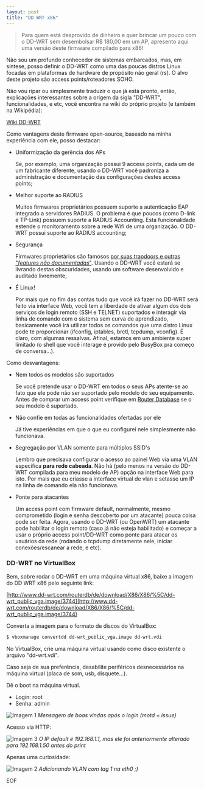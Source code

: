 ```yaml
---
layout: post
title: "DD WRT x86"
---
```


> Para quem está desprovido de dinheiro e quer brincar um pouco com o DD-WRT sem desembolsar R$ 180,00 em um AP, apresento aqui uma versão deste firmware compilado para x86!

Não sou um profundo conhecedor de sistemas embarcados, mas, em síntese, posso definir o DD-WRT como uma das poucas distros Linux focadas em plataformas de hardware de propósito não geral (*rs*). O alvo deste projeto são access points/roteadores SOHO.

Não vou ripar ou simplesmente traduzir o que já está pronto, então, explicações interessantes sobre a origem da sigla "DD-WRT", funcionalidades, e etc, você encontra na wiki do próprio projeto (e também na Wikipédia):

[Wiki DD-WRT](http://www.dd-wrt.com/wiki/index.php/What_is_DD-WRT%3F)

Como vantagens deste firmware open-source, baseado na minha experiência com ele, posso destacar:

* Uniformização da gerência dos APs

   Se, por exemplo, uma organização possui 9 access points, cada um de um fabricante diferente, usando o DD-WRT você padroniza a administração e documentação das configurações destes access points;

* Melhor suporte ao RADIUS

   Muitos firmwares proprietários possuem suporte a autenticação EAP integrado a servidores RADIUS. O problema é que poucos (como D-link e TP-Link) possuem suporte a RADIUS Accounting. Esta funcionalidade estende o monitoramento sobre a rede Wifi de uma organização. O DD-WRT possui suporte ao RADIUS accounting;

* Segurança

   Firmwares proprietários são famosos [por suas trapdoors e outras "*features não documentadas*"](http://routerpwn.com/TP-LINK/). Usando o DD-WRT você estará se livrando destas obscuridades, usando um software desenvolvido e auditado livremente;
 
* É Linux!

   Por mais que no fim das contas tudo que você irá fazer no DD-WRT será feito via interface Web, você tem a liberdade de ativar algum dos dois serviços de login remoto (SSH e TELNET) suportados e interagir via linha de comando com o sistema sem curva de aprendizado, basicamente você irá utilizar todos os comandos que uma distro Linux pode te proporcionar (ifconfig, iptables, brctl, tcpdump, vconfig). É claro, com algumas ressalvas. Afinal, estamos em um ambiente super limitado (o shell que você interage é provido pelo BusyBox pra começo de conversa...).
 
Como desvantagens:

* Nem todos os modelos são suportados

   Se você pretende usar o DD-WRT em todos o seus APs atente-se ao fato que ele pode não ser suportado pelo modelo do seu equipamento. Antes de comprar um access point verifique em [Router Database](http://dd-wrt.com/site/support/router-database) se o seu modelo é suportado.

* Não confie em todas as funcionalidades ofertadas por ele

   Já tive experiências em que o que eu configurei nele simplesmente não funcionava.

* Segregação por VLAN somente para múltiplos SSID's

   Lembro que precisava configurar o acesso ao painel Web via uma VLAN específica **para rede cabeada**. Não há (pelo menos na versão do DD-WRT compilada para meu modelo de AP) opção na interface Web para isto. Por mais que eu criasse a interface virtual de vlan e setasse um IP na linha de comando ela não funcionava.
   
* Ponte para atacantes

   Um access point com firmware default, normalmente, mesmo comprometido (login e senha descoberto por um atacante) pouca coisa pode ser feita. Agora, usando o DD-WRT (ou OpenWRT) um atacante pode habilitar o login remoto (caso já não esteja habilitado) e começar a usar o próprio access point/DD-WRT como ponte para atacar os usuários da rede (rodando o tcpdump diretamente nele, iniciar conexões/escanear a rede, e etc).



### DD-WRT no VirtualBox

Bem, sobre rodar o DD-WRT em uma máquina virtual x86, baixe a imagem do DD WRT x86 pelo seguinte link:

[http://www.dd-wrt.com/routerdb/de/download/X86/X86/%5C/dd-wrt_public_vga.image/3744](http://www.dd-wrt.com/routerdb/de/download/X86/X86/%5C/dd-wrt_public_vga.image/3744)

Converta a imagem para o formato de discos do VirtualBox:

```bash
$ vboxmanage convertdd dd-wrt_public_vga.image dd-wrt.vdi
```

No VirtualBox, crie uma máquina virtual usando como disco existente o arquivo "dd-wrt.vdi".

Caso seja de sua preferência, desabilite periféricos desnecessários na máquina virtual (placa de som, usb, disquete...).

Dê o boot na máquina virtual.

* Login: root
* Senha: admin

![Imagem 1](https://raw.githubusercontent.com/m0blabs/m0blabs.github.io/master/images/2016-12-18/imagem1.png)
*Mensagem de boas vindas após o login (motd + issue)*

Acesso via HTTP:

![Imagem 3](https://raw.githubusercontent.com/m0blabs/m0blabs.github.io/master/images/2016-12-18/imagem3.png)
*O IP default é 192.168.1.1, mas ele foi anteriormente alterado para 192.168.1.50 antes do print*

Apenas uma curiosidade:

![Imagem 2](https://raw.githubusercontent.com/m0blabs/m0blabs.github.io/master/images/2016-12-18/imagem2.png)
*Adicionando VLAN com tag 1 na eth0 ;)*

EOF
